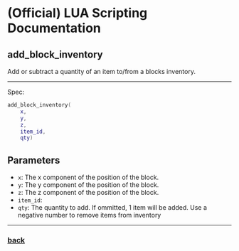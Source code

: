 
# (Official) LUA Scripting Documentation

## add_block_inventory

Add or subtract a quantity of an item to/from a blocks inventory.

___

Spec:

```lua
add_block_inventory(
	x,
	y,
	z,
	item_id,
	qty)
```

## Parameters

- `x`: The x component of the position of the block.
- `y`: The y component of the position of the block.
- `z`: The z component of the position of the block.
- `item_id`: 
- `qty`: The quantity to add. If ommitted, 1 item will be added. Use a negative number to remove items from inventory

___

### [back](../inventory)
